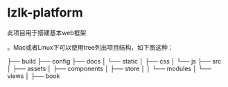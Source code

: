 # lzlk-platform
此项目用于搭建基本web框架


。Mac或者Linux下可以使用tree列出项目结构，如下图这种：

├── build
├── config
├── docs
│   └── static
│       ├── css
│       └── js
├── src
│   ├── assets
│   ├── components
│   ├── store
│   │   └── modules
│   └── views
│       ├── book
